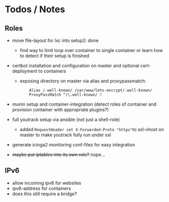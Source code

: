 # Todos / Notes

## Roles

- move file-layout for lxc into setup2: done
  - find way to limit loop over container to single container or learn how to detect if their setup is finished

- certbot installation and configuration on master and optional cert-deployment to containers
  - exposing directory on master via alias and proxypassmatch:
    ``` 
        Alias /.well-known/ /var/www/lets-encrypt/.well-known/
        ProxyPassMatch ^/\.well-known/ !
    ``` 
- munin setup and container-integration (detect roles of container and provision container with appropriate plugins?)
- full youtrack setup via ansible (not just a shell-role)
  - added ``RequestHeader set X-Forwarded-Proto "https"``to ssl-vhost on master to make youtrack fully run under ssl 
- generate icinga2 monitoring conf-files for easy integration
- ~~maybe put iptables into its own role?~~ nope...

## IPv6

- allow incoming ipv6 for websites
- ipv6-address for containers
- does this still require a bridge?